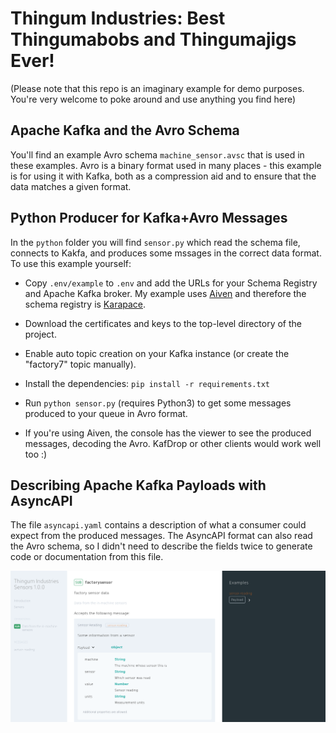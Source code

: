 # Thingum Industries: Best Thingumabobs and Thingumajigs Ever!

(Please note that this repo is an imaginary example for demo purposes. You're very welcome to poke around and use anything you find here)

## Apache Kafka and the Avro Schema

You'll find an example Avro schema `machine_sensor.avsc` that is used in these examples. Avro is a binary format used in many places - this example is for using it with Kafka, both as a compression aid and to ensure that the data matches a given format.

## Python Producer for Kafka+Avro Messages

In the `python` folder you will find `sensor.py` which read the schema file, connects to Kakfa, and produces some mssages in the correct data format. To use this example yourself:

* Copy `.env/example` to `.env` and add the URLs for your Schema Registry and Apache Kafka broker. My example uses [Aiven](https://aiven.io) and therefore the schema registry is [Karapace](https://github.com/aiven/karapace).

* Download the certificates and keys to the top-level directory of the project.

* Enable auto topic creation on your Kafka instance (or create the "factory7" topic manually).

* Install the dependencies: `pip install -r requirements.txt`

* Run `python sensor.py` (requires Python3) to get some messages produced to your queue in Avro format.

* If you're using Aiven, the console has the viewer to see the produced messages, decoding the Avro. KafDrop or other clients would work well too :)


## Describing Apache Kafka Payloads with AsyncAPI

The file `asyncapi.yaml` contains a description of what a consumer could expect from the produced messages. The AsyncAPI format can also read the Avro schema, so I didn't need to describe the fields twice to generate code or documentation from this file.

![screenshot of generated documentation](docs/screenshot.png)



